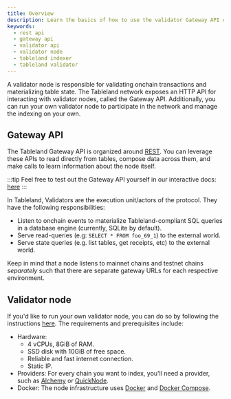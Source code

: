 ```yaml
---
title: Overview
description: Learn the basics of how to use the validator Gateway API or even run your own validator node.
keywords:
  - rest api
  - gateway api
  - validator api
  - validator node
  - tableland indexer
  - tableland validator
---
```


A validator node is responsible for validating onchain transactions and materializing table state. The Tableland network exposes an HTTP API for interacting with validator nodes, called the Gateway API. Additionally, you can run your own validator node to participate in the network and manage the indexing on your own.

## Gateway API

The Tableland Gateway API is organized around [REST](http://en.wikipedia.org/wiki/Representational_State_Transfer). You can leverage these APIs to read directly from tables, compose data across them, and make calls to learn information about the node itself.

:::tip
Feel free to test out the Gateway API yourself in our interactive docs: [here](/api/validator)
:::

In Tableland, Validators are the execution unit/actors of the protocol. They have the following responsibilities:

- Listen to onchain events to materialize Tableland-compliant SQL queries in a database engine (currently, SQLite by default).
- Serve read-queries (e.g: `SELECT * FROM foo_69_1`) to the external world.
- Serve state queries (e.g. list tables, get receipts, etc) to the external world.

Keep in mind that a node listens to mainnet chains and testnet chains _separately_ such that there are separate gateway URLs for each respective environment.

## Validator node

If you'd like to run your own validator node, you can do so by following the instructions [here](/validator/node). The requirements and prerequisites include:

- Hardware:
  - 4 vCPUs, 8GiB of RAM.
  - SSD disk with 10GiB of free space.
  - Reliable and fast internet connection.
  - Static IP.
- Providers: For every chain you want to index, you'll need a provider, such as [Alchemy](https://www.alchemy.com/) or [QuickNode](https://www.quicknode.com).
- Docker: The node infrastructure uses [Docker](https://docs.docker.com/get-docker/) and [Docker Compose](https://docs.docker.com/compose/install/).
